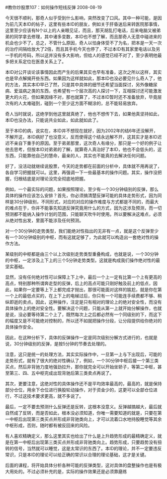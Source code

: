 #教你炒股票107：如何操作短线反弹
2008-08-19

今天很不顺利，那奇人似乎受到什么影响，突然改变了口风。其中一种可能，是因为前几天本ID的帖子，这里有些本ID的朋友，例如关于肝昏迷后来转医院那事情，这里至少应该有N个以上的人亲眼见证，而且，那天胡乱打电话，后来电脑又被弟弟的同学拿去修理，其中诸多变数，本ID也不想了解，而且那奇人无意中碰进来的机会也少不了。总之，不管什么原因，奇人以怕身体受不了为名，把本是一天一次的治疗间隔给放大了2倍，而且其手机今天也停了，不过本ID有其家里电话以及另一手机的号码，所以这并没有多大影响，但给人的感觉已经不对了，至少表明他最多把关系定位在医患关系上了。


 


本ID对公开谈论该事情因此而产生的后果其实也早有准备，这次之所以这样，其实也是早点解揭开些东西。如果因为这样就如此，那本ID也没必要见什么奇人了，他的方法，其实本ID早已了然，只是其中具体的细节还希望当面探讨，另外像糖尿病、爱滋病之类的东西，也希望有一个层次高的人探讨一下，互相探讨还可能激发更大的火花，但如果因缘不对，那也就算了，不过本ID暂时还不准备放弃，毕竟层次有的人太难碰到，碰到一个至少这方面不糊涂的，总不能轻易放弃。


 


奇人当时就说，这绝学到他这里就真绝了，他也不想传下去，如果他真坚持如此，本ID也没办法，只能说共业如此，如此就如此了。


 


至于本ID的病，说实在，本ID并不想现在就好，因为2002年的结6年还没解开，不解开这，本ID病好了也没意义，反而使得这个结永远解不开，这其实才是本ID迟迟不亲自下重手的原因。至于弟弟那里，这次奇人有缘分，那只是一个好的例子让他去思考，但按本ID对弟弟的了解，就算奇人真治好了本ID，他也不会低头的，这东西，只能靠他自己的慧命，最亲的人，其实也不能真的去解决任何问题。


 


好了，没活动就继续说股票，今天的走势都在前面的分析中，具体就不用再说了，各自学习把握就可以。这里，再强调一下一些最基本的操作问题。其实，操作没把握，归根结底是对理论没完全彻底地把握。


 


例如，一个最实际的问题，如果按照理论，至少有一个30分钟级别的反弹，那么具体的操作应该怎么安排？首先，你必须搞清楚反弹可能的具体走势形式，因为同样是30分钟级别，不同形式，对应的对应的操作难度与方式都是不同的，而最大的难点在于，你并不能事先知道反弹究竟用什么的方式，因为这涉及预测，而一切预测都不能纳入操作计划的范围，只能聊天吹牛时使用。所以要解决这难点，必须从绝对性出发，里面不能涉及任何预测。


 


对一个30分钟的走势类型，我们能绝对性指出的无非有一点，就是这个反弹至少有一个30分钟级别的中枢，而有这就足够了，为此就可以构造出一套绝对性的操作方法。


 


某级别的中枢都是由三个以上次级别走势类型重叠构成，也就是说，一个30分钟的中枢，一定涉及上下上的三个5分钟走势类型。这就是构成我们操作绝对性的最坚实基础。


 


显然，没有任何绝对性可以保障上下上中，最后一个上一定有比第一个上有更高的高点，特别那种所谓奔走型的反弹，后上的高点可能只刚好触及前上的低点，因此，如果你一定要等上下上都完成才抛出，那很可能面对这样的尴尬，就是你在第一个上的最低点买的，在上下上的电梯过后，你只有一个可能连手续费都不够、稍纵即逝的卖点。因此，这种操作，注定是只有相对的理论上的绝对安全性，而没有具体操作上的绝对安全性。要解决这个问题，只能从第一上就开始分解操作，也就是说，没必要等待第二个上了，既然每次上之后都必然有一个同级别的下，而这下的幅度又是不可能绝对控制的，所以还不如就把操作分段，让分段提供给你绝对的具体操作安全。


 


因此，在这种分析下，具体的反弹操作一定是同次级别分解方式进行的，也就是说，30分钟级别的反弹，是按5分钟的节奏去处理的。


 


注意，这只是统一的处理方法，其实实际操作中，一旦第一上与下出现后，可能的走势形式，就有了很大的绝对性确认了，例如，一个30分钟中枢后接一个第三类买点，然后非背驰力度地强劲拉升，那你就完全可以开始坐轿子，等第二中枢，甚至第三、四、五中枢完成出现背驰后第三类卖点再说了。


 


其次，更要注意，这绝对性的具体操作还不是平均效率最高的，最高的，就是保持部分仓位，用余下仓位进行换股轮动操作，对于资金少的，这更可以全部仓位进行，不过这技术要求更高，就不多说了。


 


最后，一定不要去预测什么反弹还是反转，这根本没意义。反弹越搞越大，最后就自然成了反转，而是否如此，根本没必须知道，你唯一需要知道的就是，只要在第一中枢后出现第三类买点并形成非背驰类向上，才可以流着口水地持股睡觉等其余中枢形成，否则，随时都有被反回来的风险。


 


有人喜欢精确定义，那么这里其实也给出了什么是上升趋势形成的最精确定义，就是在第一中枢后出现第三类买点并形成非背驰类向上。趋势形成，只要趋势没有扭转的信号，当然就可以睡觉，这是太常识的东西了。本ID的理论，并不一定要违反常识，只是本ID的理论可以给正确的常识以合理的理论基础，这才是关键。


 


后面的课程，将开始具体分析各种可能的反弹类型，这对具体的盘整操作也是有极大用处的。不过必须补充的是，实际的操作效果还是必须靠磨练